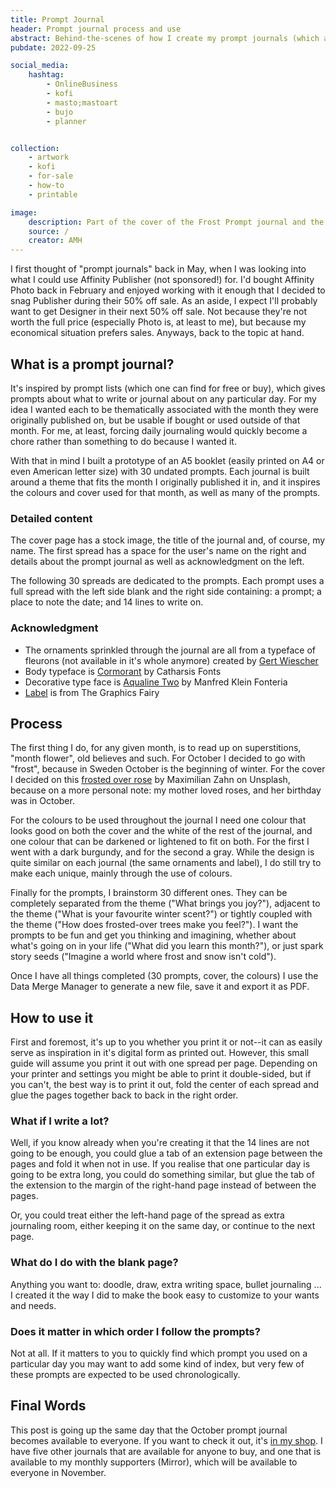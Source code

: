 ```yaml
---
title: Prompt Journal
header: Prompt journal process and use
abstract: Behind-the-scenes of how I create my prompt journals (which are sold as printables in my ko-fi shop).
pubdate: 2022-09-25

social_media:
    hashtag:
        - OnlineBusiness
        - kofi
        - masto;mastoart
        - bujo
        - planner


collection:
    - artwork
    - kofi
    - for-sale
    - how-to
    - printable

image:
    description: Part of the cover of the Frost Prompt journal and the label
    source: /
    creator: AMH
---
```


I first thought of "prompt journals" back in May, when I was looking into what I could use Affinity Publisher (not sponsored!) for. I'd bought Affinity Photo back in February and enjoyed working with it enough that I decided to snag Publisher during their 50% off sale. As an aside, I expect I'll probably want to get Designer in their next 50% off sale. Not because they're not worth the full price (especially Photo is, at least to me), but because my economical situation prefers sales. Anyways, back to the topic at hand.

## What is a prompt journal?

It's inspired by prompt lists (which one can find for free or buy), which gives prompts about what to write or journal about on any particular day. For my idea I wanted each to be thematically associated with the month they were originally published on, but be usable if bought or used outside of that month. For me, at least, forcing daily journaling would quickly become a chore rather than something to do because I wanted it.

With that in mind I built a prototype of an A5 booklet (easily printed on A4 or even American letter size) with 30 undated prompts. Each journal is built around a theme that fits the month I originally published it in, and it inspires the colours and cover used for that month, as well as many of the prompts. 

### Detailed content

The cover page has a stock image, the title of the journal and, of course, my name. The first spread has a space for the user's name on the right and details about the prompt journal as well as acknowledgment on the left. 

The following 30 spreads are dedicated to the prompts. Each prompt uses a full spread with the left side blank and the right side containing: a prompt; a place to note the date; and 14 lines to write on.

### Acknowledgment

* The ornaments sprinkled through the journal are all from a typeface of fleurons (not available in it's whole anymore) created by [Gert Wiescher](https://www.myfonts.com/collections/wiescher-design-foundry/)
* Body typeface is [Cormorant](https://fonts.google.com/specimen/Cormorant/about) by Catharsis Fonts
* Decorative type face is [Aqualine Two](https://www.fontsquirrel.com/fonts/aquiline-two) by Manfred Klein Fonteria
* [Label](https://thegraphicsfairy.com/french-frames/) is from The Graphics Fairy

## Process

The first thing I do, for any given month, is to read up on superstitions, "month flower", old believes and such. For October I decided to go with "frost", because in Sweden October is the beginning of winter. For the cover I decided on this [frosted over rose](https://unsplash.com/photos/GaWSug6yjfs) by Maximilian Zahn on Unsplash, because on a more personal note: my mother loved roses, and her birthday was in October.

For the colours to be used throughout the journal I need one colour that looks good on both the cover and the white of the rest of the journal, and one colour that can be darkened or lightened to fit on both. For the first I went with a dark burgundy, and for the second a gray. While the design is quite similar on each journal (the same ornaments and label), I do still try to make each unique, mainly through the use of colours.

Finally for the prompts, I brainstorm 30 different ones. They can be completely separated from the theme ("What brings you joy?"), adjacent to the theme ("What is your favourite winter scent?") or tightly coupled with the theme ("How does frosted-over trees make you feel?"). I want the prompts to be fun and get you thinking and imagining, whether about what's going on in your life ("What did you learn this month?"), or just spark story seeds ("Imagine a world where frost and snow isn't cold").

Once I have all things completed (30 prompts, cover, the colours) I use the Data Merge Manager to generate a new file, save it and export it as PDF.

## How to use it

First and foremost, it's up to you whether you print it or not--it can as easily serve as inspiration in it's digital form as printed out. However, this small guide will assume you print it out with one spread per page. Depending on your printer and settings you might be able to print it double-sided, but if you can't, the best way is to print it out, fold the center of each spread and glue the pages together back to back in the right order.

### What if I write a lot?

Well, if you know already when you're creating it that the 14 lines are not going to be enough, you could glue a tab of an extension page between the pages and fold it when not in use. If you realise that one particular day is going to be extra long, you could do something similar, but glue the tab of the extension to the margin of the right-hand page instead of between the pages.

Or, you could treat either the left-hand page of the spread as extra journaling room, either keeping it on the same day, or continue to the next page.

### What do I do with the blank page?

Anything you want to: doodle, draw, extra writing space, bullet journaling ... I created it the way I did to make the book easy to customize to your wants and needs.

### Does it matter in which order I follow the prompts?

Not at all. If it matters to you to quickly find which prompt you used on a particular day you may want to add some kind of index, but very few of these prompts are expected to be used chronologically. 

## Final Words

This post is going up the same day that the October prompt journal becomes available to everyone. If you want to check it out, it's [in my shop](https://ko-fi.com/melindrea/shop). I have five other journals that are available for anyone to buy, and one that is available to my monthly supporters (Mirror), which will be available to everyone in November.